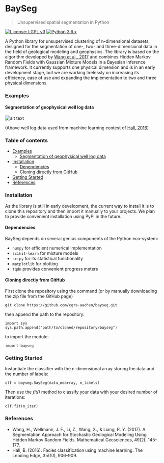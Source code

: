 # BaySeg

> Unsupervised spatial segmentation in Python

[![License: LGPL v3](https://img.shields.io/badge/License-LGPL%20v3-blue.svg)]()
[![Python 3.6.x](https://img.shields.io/badge/Python-3.6.x-lightgrey.svg)]()

A Python library for unsupervised clustering of n-dimensional datasets, designed for the segmentation of one-, two- 
and three-dimensional data in the field of geological modeling and geophysics. The library is based on the algorithm 
developed by [Wang et al., 2017](https://link.springer.com/article/10.1007/s11004-016-9663-9) and combines Hidden Markov
Random Fields with Gaussian Mixture Models in a Bayesian inference framework. It currently supports one physical 
dimension and is in an early development stage, but we are working tirelessly on increasing its efficiency, ease of use
and expanding the implementation to two and three physical dimensions.
 
### Examples
#### Segmentation of geophysical well log data
![alt text](data/figures/front_gif.gif)

(Above well log data used from machine learning contest of [Hall, 2016](https://library.seg.org/doi/abs/10.1190/tle35100906.1))

### Table of contents

+ [Examples](#examples)
  - [Segmentation of geophysical well log data](#segmentation-of-geophysical-well-log-data)
+ [Installation](#installation)
  - [Dependencies](#dependencies)
  - [Cloning directly from GitHub](#cloning-directly-from-github)
+ [Getting Started](#getting-started)
+ [References](#references)

### Installation

As the library is still in early development, the current way to install it is to clone this repository
and then import it manually to your projects. We plan to provide convenient installation using PyPi in the future.

#### Dependencies

BaySeg depends on several genius components of the Python eco-system:

* `numpy` for efficient numerical implementation
* `scikit-learn` for mixture models
* `scipy` for its statistical functionality
* `matplotlib` for plotting
* `tqdm` provides convenient progress meters

#### Cloning directly from GitHub

First clone the repository using the command (or by manually downloading the zip file from the GitHub page)

    git clone https://github.com/cgre-aachen/bayseg.git

then append the path to the repository:
    
    import sys
    sys.path.append("path/to/cloned/repository/bayseg")
    
to import the module:

    import bayseg

### Getting Started

Instantiate the classifier with the n-dimensional array storing the data and the number of labels:

    clf = bayseg.BaySeg(data_ndarray, n_labels)
    
Then use the _fit()_ method to classify your data with your desired number of iterations:

    clf.fit(n_iter)

### References

* Wang, H., Wellmann, J. F., Li, Z., Wang, X., & Liang, R. Y. (2017). A Segmentation Approach for Stochastic Geological Modeling Using Hidden Markov Random Fields. Mathematical Geosciences, 49(2), 145-177.
* Hall, B. (2016). Facies classification using machine learning. The Leading Edge, 35(10), 906-909.